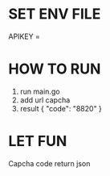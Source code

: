 # SET ENV FILE
APIKEY = 


# HOW TO RUN
1. run main.go
2. add url capcha
3. result {
  "code": "8820"
}

# LET FUN
Capcha code return json